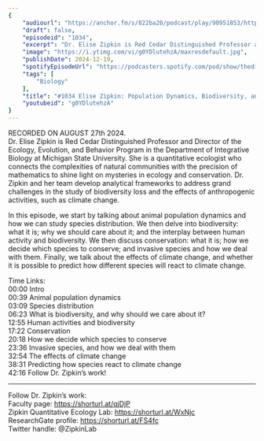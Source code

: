 ```yaml
---
{
	"audiourl": "https://anchor.fm/s/822ba20/podcast/play/90951853/https%3A%2F%2Fd3ctxlq1ktw2nl.cloudfront.net%2Fstaging%2F2024-7-27%2F92a8793b-7582-f7b9-e348-d2cf4ae02a93.m4a",
	"draft": false,
	"episodeid": "1034",
	"excerpt": "Dr. Elise Zipkin is Red Cedar Distinguished Professor and Director of the Ecology, Evolution, and Behavior Program in the Department of Integrative Biology at Michigan State University. She is a quantitative ecologist who connects the complexities of natural communities with the precision of mathematics to shine light on mysteries in ecology and conservation. Dr. Zipkin and her team develop analytical frameworks to address grand challenges in the study of biodiversity loss and the effects of anthropogenic activities, such as climate change.",
	"image": "https://i.ytimg.com/vi/g0YDlutehzA/maxresdefault.jpg",
	"publishDate": 2024-12-19,
	"spotifyEpisodeUrl": "https://podcasters.spotify.com/pod/show/thedissenter/episodes/1034-Elise-Zipkin-Population-Dynamics--Biodiversity--and-Climate-Change-e2nm4nd",
	"tags": [
		"Biology"
	],
	"title": "#1034 Elise Zipkin: Population Dynamics, Biodiversity, and Climate Change",
	"youtubeid": "g0YDlutehzA"
}
---
```

RECORDED ON AUGUST 27th 2024.  
Dr. Elise Zipkin is Red Cedar Distinguished Professor and Director of the Ecology, Evolution, and Behavior Program in the Department of Integrative Biology at Michigan State University. She is a quantitative ecologist who connects the complexities of natural communities with the precision of mathematics to shine light on mysteries in ecology and conservation. Dr. Zipkin and her team develop analytical frameworks to address grand challenges in the study of biodiversity loss and the effects of anthropogenic activities, such as climate change.

In this episode, we start by talking about animal population dynamics and how we can study species distribution. We then delve into biodiversity: what it is; why we should care about it; and the interplay between human activity and biodiversity. We then discuss conservation: what it is; how we decide which species to conserve; and invasive species and how we deal with them. Finally, we talk about the effects of climate change, and whether it is possible to predict how different species will react to climate change.

Time Links:  
<time>00:00</time> Intro  
<time>00:39</time> Animal population dynamics  
<time>03:09</time> Species distribution  
<time>06:23</time> What is biodiversity, and why should we care about it?  
<time>12:55</time> Human activities and biodiversity  
<time>17:22</time> Conservation  
<time>20:18</time> How we decide which species to conserve  
<time>23:36</time> Invasive species, and how we deal with them  
<time>32:54</time> The effects of climate change  
<time>38:31</time> Predicting how species react to climate change  
<time>42:16</time> Follow Dr. Zipkin’s work!

---

Follow Dr. Zipkin’s work:  
Faculty page: https://shorturl.at/qjDjP  
Zipkin Quantitative Ecology Lab: https://shorturl.at/WxNjc  
ResearchGate profile: https://shorturl.at/FS4fc  
Twitter handle: @ZipkinLab
